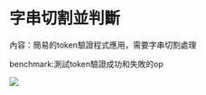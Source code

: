 字串切割並判斷
===

內容：簡易的token驗證程式應用，需要字串切割處理

benchmark:測試token驗證成功和失敗的op

![](https://i.imgur.com/tTEBAZS.png)



